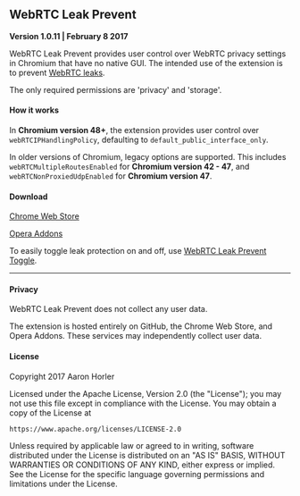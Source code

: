 ## WebRTC Leak Prevent
**Version 1.0.11 | February 8 2017**

WebRTC Leak Prevent provides user control over WebRTC privacy settings in Chromium that have no native GUI. The intended use of the extension is to prevent [WebRTC leaks](https://diafygi.github.io/webrtc-ips/).

The only required permissions are 'privacy' and 'storage'.

#### How it works

In **Chromium version 48+**, the extension provides user control over `webRTCIPHandlingPolicy`, defaulting to `default_public_interface_only`.

In older versions of Chromium, legacy options are supported. This includes `webRTCMultipleRoutesEnabled` for **Chromium version 42 - 47**, and `webRTCNonProxiedUdpEnabled` for **Chromium version 47**.

#### Download

[Chrome Web Store](https://chrome.google.com/webstore/detail/webrtc-leak-prevent/eiadekoaikejlgdbkbdfeijglgfdalml)

[Opera Addons](https://addons.opera.com/en/extensions/details/webrtc-leak-prevent/)

To easily toggle leak protection on and off, use [WebRTC Leak Prevent Toggle](https://github.com/aghorler/WebRTC-Leak-Prevent-Toggle).

---

#### Privacy

WebRTC Leak Prevent does not collect any user data. 

The extension is hosted entirely on GitHub, the Chrome Web Store, and Opera Addons. These services may independently collect user data.

#### License

Copyright 2017 Aaron Horler

Licensed under the Apache License, Version 2.0 (the "License");
you may not use this file except in compliance with the License.
You may obtain a copy of the License at

    https://www.apache.org/licenses/LICENSE-2.0

Unless required by applicable law or agreed to in writing, software
distributed under the License is distributed on an "AS IS" BASIS,
WITHOUT WARRANTIES OR CONDITIONS OF ANY KIND, either express or implied.
See the License for the specific language governing permissions and
limitations under the License.
